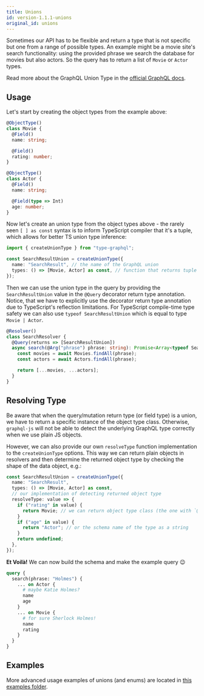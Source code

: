 ```yaml
---
title: Unions
id: version-1.1.1-unions
original_id: unions
---
```


Sometimes our API has to be flexible and return a type that is not specific but one from a range of possible types. An example might be a movie site's search functionality: using the provided phrase we search the database for movies but also actors. So the query has to return a list of `Movie` or `Actor` types.

Read more about the GraphQL Union Type in the [official GraphQL docs](http://graphql.org/learn/schema/#union-types).

## Usage

Let's start by creating the object types from the example above:

```typescript
@ObjectType()
class Movie {
  @Field()
  name: string;

  @Field()
  rating: number;
}
```

```typescript
@ObjectType()
class Actor {
  @Field()
  name: string;

  @Field(type => Int)
  age: number;
}
```

Now let's create an union type from the object types above - the rarely seen `[ ] as const` syntax is to inform TypeScript compiler that it's a tuple, which allows for better TS union type inference:

```typescript
import { createUnionType } from "type-graphql";

const SearchResultUnion = createUnionType({
  name: "SearchResult", // the name of the GraphQL union
  types: () => [Movie, Actor] as const, // function that returns tuple of object types classes
});
```

Then we can use the union type in the query by providing the `SearchResultUnion` value in the `@Query` decorator return type annotation.
Notice, that we have to explicitly use the decorator return type annotation due to TypeScript's reflection limitations.
For TypeScript compile-time type safety we can also use `typeof SearchResultUnion` which is equal to type `Movie | Actor`.

```typescript
@Resolver()
class SearchResolver {
  @Query(returns => [SearchResultUnion])
  async search(@Arg("phrase") phrase: string): Promise<Array<typeof SearchResultUnion>> {
    const movies = await Movies.findAll(phrase);
    const actors = await Actors.findAll(phrase);

    return [...movies, ...actors];
  }
}
```

## Resolving Type

Be aware that when the query/mutation return type (or field type) is a union, we have to return a specific instance of the object type class. Otherwise, `graphql-js` will not be able to detect the underlying GraphQL type correctly when we use plain JS objects.

However, we can also provide our own `resolveType` function implementation to the `createUnionType` options. This way we can return plain objects in resolvers and then determine the returned object type by checking the shape of the data object, e.g.:

```typescript
const SearchResultUnion = createUnionType({
  name: "SearchResult",
  types: () => [Movie, Actor] as const,
  // our implementation of detecting returned object type
  resolveType: value => {
    if ("rating" in value) {
      return Movie; // we can return object type class (the one with `@ObjectType()`)
    }
    if ("age" in value) {
      return "Actor"; // or the schema name of the type as a string
    }
    return undefined;
  },
});
```

**Et Voilà!** We can now build the schema and make the example query 😉

```graphql
query {
  search(phrase: "Holmes") {
    ... on Actor {
      # maybe Katie Holmes?
      name
      age
    }
    ... on Movie {
      # for sure Sherlock Holmes!
      name
      rating
    }
  }
}
```

## Examples

More advanced usage examples of unions (and enums) are located in [this examples folder](https://github.com/MichalLytek/type-graphql/tree/v1.1.1/examples/enums-and-unions).

